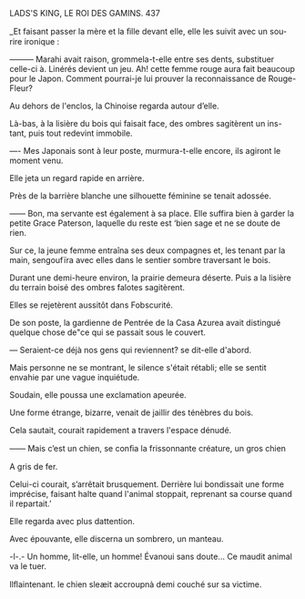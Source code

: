  

   

 

LADS'S KING, LE ROI DES GAMINS. 437

_Et faisant passer la mère et la ﬁlle devant elle, elle les suivit avec un sou-
rire ironique :

——— Marahi avait raison, grommela-t-elle entre ses dents, substituer celle-ci
à. Linérés devient un jeu. Ah! cette femme rouge aura fait beaucoup pour le
Japon. Comment pourrai-je lui prouver la reconnaissance de Rouge-Fleur?

Au dehors de l'enclos, la Chinoise regarda autour d’elle.

Là-bas, à la lisière du bois qui faisait face, des ombres sagitèrent un ins-
tant, puis tout redevint immobile.

—- Mes Japonais sont à leur poste, murmura-t-elle encore, ils agiront le
moment venu.

Elle jeta un regard rapide en arrière.

Près de la barrière blanche une silhouette féminine se tenait adossée.

—— Bon, ma servante est également à sa place. Elle suffira bien à garder
la petite Grace Paterson, laquelle du reste est ‘bien sage et ne se doute de
rien.

Sur ce, la jeune femme entraîna ses deux compagnes et, les tenant par la
main, sengoufïra avec elles dans le sentier sombre traversant le bois.

Durant une demi-heure environ, la prairie demeura déserte. Puis a la
lisière du terrain boisé des ombres falotes sagitèrent.

Elles se rejetèrent aussitôt dans Fobscurité.

De son poste, la gardienne de Pentrée de la Casa Azurea avait distingué
quelque chose de"ce qui se passait sous le couvert.

— Seraient-ce déjà nos gens qui reviennent? se dit-elle d'abord.

Mais personne ne se montrant, le silence s'était rétabli; elle se sentit envahie
par une vague inquiétude.

Soudain, elle poussa une exclamation apeurée.

Une forme étrange, bizarre, venait de jaillir des ténèbres du bois.

Cela sautait, courait rapidement a travers l'espace dénudé.

—— Mais c’est un chien, se conﬁa la frissonnante créature, un gros chien

A gris de fer.

Celui-ci courait, s’arrêtait brusquement. Derrière lui bondissait une forme
imprécise, faisant halte quand l'animal stoppait, reprenant sa course quand
il repartait.’

Elle regarda avec plus dattention.

Avec épouvante, elle discerna un sombrero, un manteau.

-l-.- Un homme, lit-elle, un homme! Évanoui sans doute... Ce maudit
animal va le tuer.

llﬂaintenant. le chien sleæit accroupnà demi couché sur sa victime.

